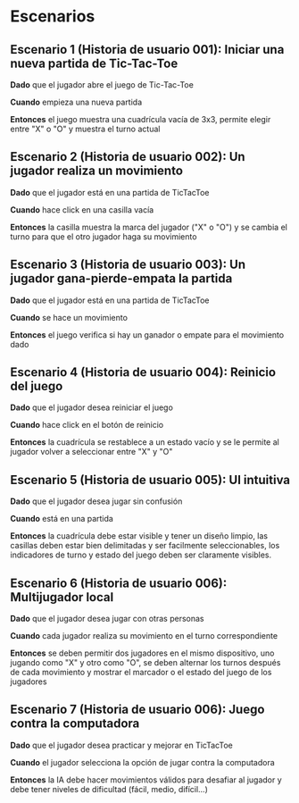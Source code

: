 # Escenarios
 
## **Escenario 1 (Historia de usuario 001):** Iniciar una nueva partida de Tic-Tac-Toe

**Dado** que el jugador abre el juego de Tic-Tac-Toe

**Cuando** empieza una nueva partida

**Entonces** el juego muestra una cuadrícula vacía de 3x3, permite elegir entre "X" o "O" y muestra el turno actual


## **Escenario 2 (Historia de usuario 002):** Un jugador realiza un movimiento

**Dado** que el jugador está en una partida de TicTacToe

**Cuando** hace click en una casilla vacía

**Entonces** la casilla muestra la marca del jugador ("X" o "O") y se cambia el turno para que el otro jugador haga su movimiento


## **Escenario 3 (Historia de usuario 003):** Un jugador gana-pierde-empata la partida

**Dado** que el jugador está en una partida de TicTacToe

**Cuando** se hace un movimiento

**Entonces** el juego verifica si hay un ganador o empate para el movimiento dado


## **Escenario 4 (Historia de usuario 004):** Reinicio del juego

**Dado** que el jugador desea reiniciar el juego

**Cuando** hace click en el botón de reinicio

**Entonces** la cuadrícula se restablece a un estado vacío y se le permite al jugador volver a seleccionar entre "X" y "O"


## **Escenario 5 (Historia de usuario 005):** UI intuitiva

**Dado** que el jugador desea jugar sin confusión

**Cuando** está en una partida

**Entonces** la cuadrícula debe estar visible y tener un diseño limpio, las casillas deben estar bien delimitadas y ser facilmente seleccionables, los indicadores de turno y estado del juego deben ser claramente visibles.


## **Escenario 6 (Historia de usuario 006):** Multijugador local

**Dado** que el jugador desea jugar con otras personas

**Cuando** cada jugador realiza su movimiento en el turno correspondiente 

**Entonces** se deben permitir dos jugadores en el mismo dispositivo, uno jugando como "X" y otro como "O", se deben alternar los turnos después de cada movimiento y mostrar el marcador o el estado del juego de los jugadores


## **Escenario 7 (Historia de usuario 006):** Juego contra la computadora

**Dado** que el jugador desea practicar y mejorar en TicTacToe

**Cuando** el jugador selecciona la opción de jugar contra la computadora

**Entonces** la IA debe hacer movimientos válidos para desafiar al jugador y debe tener niveles de dificultad (fácil, medio, difícil...)
